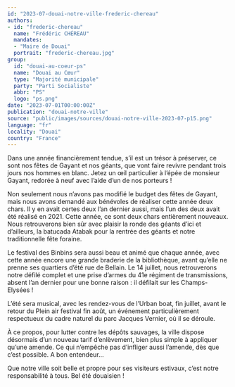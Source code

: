 ```yaml
---
id: "2023-07-douai-notre-ville-frederic-chereau"
authors:
- id: "frederic-chereau"
  name: "Frédéric CHÉREAU"
  mandates: 
  - "Maire de Douai"
  portrait: "frederic-chereau.jpg"
group:
  id: "douai-au-coeur-ps"
  name: "Douai au Cœur"
  type: "Majorité municipale"
  party: "Parti Socialiste"
  abbr: "PS"
  logo: "ps.png"
date: "2023-07-01T00:00:00Z"
publication: "douai-notre-ville"
source: "public/images/sources/douai-notre-ville-2023-07-p15.png"
language: "fr"
locality: "Douai"
country: "France"
---
```


Dans une année financièrement tendue, s’il est un trésor à préserver, ce sont nos fêtes de Gayant et nos géants, que vont faire revivre pendant trois jours nos hommes en blanc. Jetez un œil particulier à l’épée de monsieur Gayant, redorée à neuf avec l’aide d’un de nos porteurs !

Non seulement nous n’avons pas modifié le budget des fêtes de Gayant, mais nous avons demandé aux bénévoles de réaliser cette année deux chars. Il y en avait certes deux l’an dernier aussi, mais l’un des deux avait été réalisé en 2021. Cette année, ce sont deux chars entièrement nouveaux. Nous retrouverons bien sûr avec plaisir la ronde des géants d’ici et d’ailleurs, la batucada Atabak pour la rentrée des géants et notre traditionnelle fête foraine.

Le festival des Binbins sera aussi beau et animé que chaque année, avec cette année encore une grande braderie de la bibliothèque, avant qu’elle ne prenne ses quartiers d’été rue de Bellain. Le 14 juillet, nous retrouverons notre défilé complet et une prise d’armes du 41e régiment de transmissions, absent l’an dernier pour une bonne raison : il défilait sur les Champs-Elysées !

L’été sera musical, avec les rendez-vous de l’Urban boat, fin juillet, avant le retour du Plein air festival fin août, un événement particulièrement respectueux du cadre naturel du parc Jacques Vernier, où il se déroule.

À ce propos, pour lutter contre les dépôts sauvages, la ville dispose désormais d’un nouveau tarif d’enlèvement, bien plus simple à appliquer qu’une amende. Ce qui n’empêche pas d’infliger aussi l’amende, dès que c’est possible. A bon entendeur…

Que notre ville soit belle et propre pour ses visiteurs estivaux, c’est notre responsabilité à tous. Bel été douaisien !

